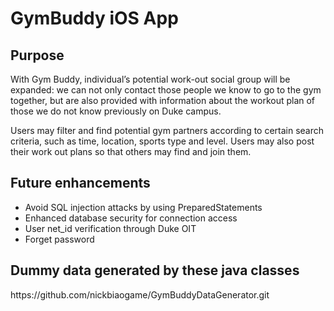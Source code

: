 <h1>GymBuddy iOS App</h1>
<h2>Purpose</h2>
<p>
With Gym Buddy, individual’s potential work-out social group will be expanded: we can not only contact those people we know to go to the gym together, but are also provided with information about the workout plan of those we do not know previously on Duke campus.
</p>
<p>
Users may filter and find potential gym partners according to certain search criteria, such as time, location, sports type and level. Users may also post their work out plans so that others may find and join them. 
</p>
<h2>Future enhancements</h2>
<ul>
	<li>Avoid SQL injection attacks by using PreparedStatements</li>
	<li>Enhanced database security for connection access</li>
	<li>User net_id verification through Duke OIT</li>
	<li>Forget password</li>
</ul>
<h2>Dummy data generated by these java classes</h2>
<p>
https://github.com/nickbiaogame/GymBuddyDataGenerator.git
</p>
